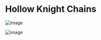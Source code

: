 # Hollow Knight Chains

![image](https://github.com/ElGatoFiestero/TutorialTemasNintendoSwitch/assets/159089859/3d8cd8a8-ee41-4fbd-b1e2-6fff395a0625)

![image](https://github.com/ElGatoFiestero/TutorialTemasNintendoSwitch/assets/159089859/8457c7bc-fd93-43fe-8b59-48b60ab77526)
